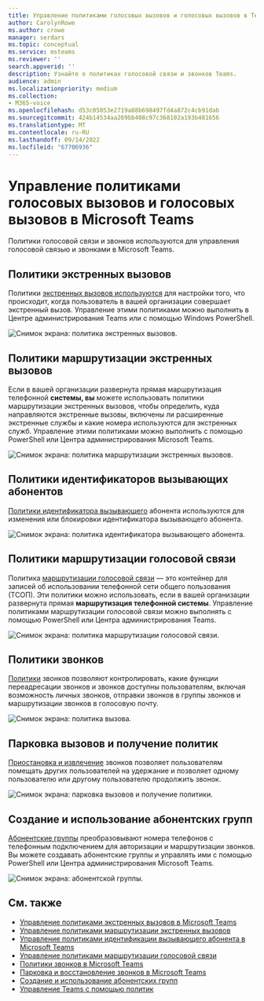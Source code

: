 ```yaml
---
title: Управление политиками голосовых вызовов и голосовых вызовов в Teams
author: CarolynRowe
ms.author: crowe
manager: serdars
ms.topic: conceptual
ms.service: msteams
ms.reviewer: ''
search.appverid: ''
description: Узнайте о политиках голосовой связи и звонков Teams.
audience: admin
ms.localizationpriority: medium
ms.collection:
- M365-voice
ms.openlocfilehash: d53c05053e2719a88b698497fd4a872c4cb91dab
ms.sourcegitcommit: 424b14534aa269bb408c97c368102a193b481656
ms.translationtype: MT
ms.contentlocale: ru-RU
ms.lasthandoff: 09/14/2022
ms.locfileid: "67706936"
---
```

# <a name="manage-voice-and-calling-policies-in-microsoft-teams"></a>Управление политиками голосовых вызовов и голосовых вызовов в Microsoft Teams

Политики голосовой связи и звонков используются для управления голосовой связью и звонками в Microsoft Teams.

## <a name="emergency-calling-policies"></a>Политики экстренных вызовов

Политики [экстренных вызовов используются](manage-emergency-calling-policies.md) для настройки того, что происходит, когда пользователь в вашей организации совершает экстренный вызов. Управление этими политиками можно выполнить в Центре администрирования Teams или с помощью Windows PowerShell.

![Снимок экрана: политика экстренных вызовов.](media/emergency-calling-policy2.png)

## <a name="emergency-call-routing-policies"></a>Политики маршрутизации экстренных вызовов

Если в вашей организации развернута прямая маршрутизация телефонной **системы, вы** можете использовать [](manage-emergency-call-routing-policies.md) политики маршрутизации экстренных вызовов, чтобы определить, куда направляются экстренные вызовы, включены ли расширенные экстренные службы и какие номера используются для экстренных служб. Управление этими политиками можно выполнить с помощью PowerShell или Центра администрирования Microsoft Teams.

![Снимок экрана: политика маршрутизации экстренных вызовов.](media/emergency-call-routing-policy.png)

## <a name="caller-id-policies"></a>Политики идентификаторов вызывающих абонентов

[Политики идентификатора вызывающего](caller-id-policies.md) абонента используются для изменения или блокировки идентификатора вызывающего абонента.

![Снимок экрана: политика идентификатора вызывающего абонента.](media/caller-id-policy.png)

## <a name="voice-routing-policies"></a>Политики маршрутизации голосовой связи

Политика [маршрутизации голосовой связи](manage-voice-routing-policies.md) — это контейнер для записей об использовании телефонной сети общего пользования (ТСОП). Эти политики можно использовать, если в вашей организации развернута прямая **маршрутизация телефонной системы**. Управление политиками маршрутизации голосовой связи можно выполнять с помощью PowerShell или Центра администрирования Teams.

![Снимок экрана: политика маршрутизации голосовой связи.](media/voice-routing-policy.png)

## <a name="calling-policies"></a>Политики звонков

[Политики](teams-calling-policy.md) звонков позволяют контролировать, какие функции переадресации звонков и звонков доступны пользователям, включая возможность личных звонков, отправки звонков в группы звонков и маршрутизации звонков в голосовую почту.

![Снимок экрана: политика вызова.](media/calling-policy.png)

## <a name="call-park-and-retrieve-policies"></a>Парковка вызовов и получение политик

[Приостановка и извлечение](call-park-and-retrieve.md) звонков позволяет пользователям помещать других пользователей на удержание и позволяет одному пользователю или другому пользователю продолжить звонок.

![Снимок экрана: парковка вызовов и получение политики.](media/call-park-policy.png)

## <a name="create-and-manage-dial-plans"></a>Создание и использование абонентских групп

[Абонентские группы](create-and-manage-dial-plans.md) преобразовывают номера телефонов с телефонным подключением для авторизации и маршрутизации звонков. Вы можете создавать абонентские группы и управлять ими с помощью PowerShell или Центра администрирования Microsoft Teams.

![Снимок экрана: абонентской группы.](media/dial-plans.png)

## <a name="related-topics"></a>См. также

* [Управление политиками экстренных вызовов в Microsoft Teams](manage-emergency-calling-policies.md)
* [Управление политиками маршрутизации экстренных вызовов](manage-emergency-call-routing-policies.md)
* [Управление политиками идентификации вызывающего абонента в Microsoft Teams](caller-id-policies.md)
* [Управление политиками маршрутизации голосовой связи](manage-voice-routing-policies.md)
* [Политики звонков в Microsoft Teams](teams-calling-policy.md)
* [Парковка и восстановление звонков в Microsoft Teams](call-park-and-retrieve.md)
* [Создание и использование абонентских групп](create-and-manage-dial-plans.md)
* [Управление Teams с помощью политик](manage-teams-with-policies.md)

